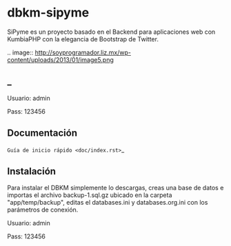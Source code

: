 dbkm-sipyme
====================
SiPyme es un proyecto basado en el Backend para aplicaciones web con KumbiaPHP con la elegancia de Bootstrap de Twitter.

.. image:: http://soyprogramador.liz.mx/wp-content/uploads/2013/01/image5.png

_
-------------------

Usuario: admin

Pass: 123456

Documentación
-------------------

`Guía de inicio rápido <doc/index.rst>`_

Instalación
-------------------
Para instalar el DBKM simplemente lo descargas, creas una base de datos e importas el archivo backup-1.sql.gz ubicado en la carpeta "app/temp/backup", editas el databases.ini y databases.org.ini con los parámetros de conexión.

Usuario: admin

Pass: 123456
